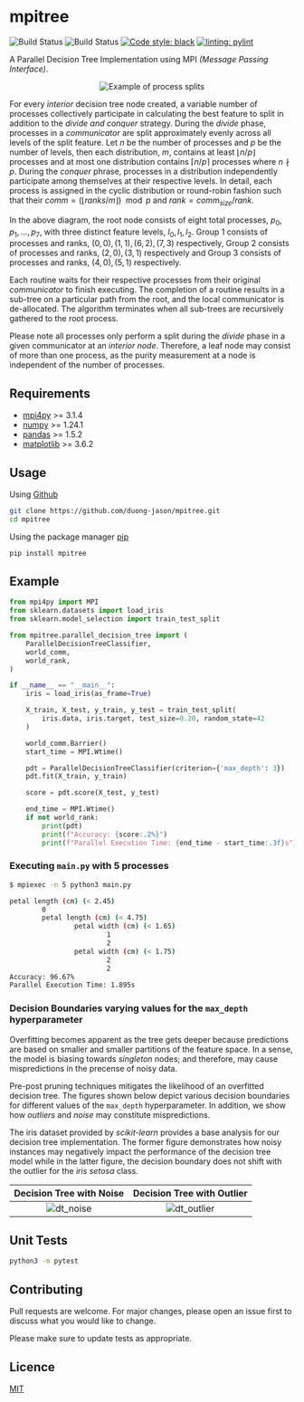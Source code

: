 # mpitree

![Build Status](https://github.com/duong-jason/mpitree/workflows/Unit%20Tests/badge.svg)
![Build Status](https://github.com/duong-jason/mpitree/workflows/Lint/badge.svg)
[![Code style: black](https://img.shields.io/badge/code%20style-black-000000.svg)](https://github.com/psf/black)
[![linting: pylint](https://img.shields.io/badge/linting-pylint-yellowgreen)](https://github.com/PyCQA/pylint)

A Parallel Decision Tree Implementation using MPI *(Message Passing Interface)*.

<p align="center">
  <img src="https://raw.githubusercontent.com/duong-jason/mpitree/main/images/psplit.png" alt="Example of process splits"/>
</p>

For every *interior* decision tree node created, a variable number of processes collectively participate in calculating the best feature to split in addition to the *divide and conquer* strategy. During the *divide* phase, processes in a *communicator* are split approximately evenly across all levels of the split feature. Let $n$ be the number of processes and $p$ be the number of levels, then each distribution, $m$, contains at least $\lfloor n/p \rfloor$ processes and at most one distribution contains $\lceil n/p \rceil$ processes where $n\nmid p$. During the *conquer* phrase, processes in a distribution independently participate among themselves at their respective levels. In detail, each process is assigned in the cyclic distribution or round-robin fashion such that their $comm = (\lfloor ranks/m\rfloor)\mod p$ and $rank = comm_{size}/rank$.

In the above diagram, the root node consists of eight total processes, $p_0, p_1, ..., p_7$, with three distinct feature levels, $l_0, l_1, l_2$. Group $1$ consists of processes and ranks, $(0,0), (1,1), (6,2), (7,3)$ respectively, Group $2$ consists of processes and ranks, $(2,0), (3,1)$ respectively and Group $3$ consists of processes and ranks, $(4,0), (5,1)$ respectively.

Each routine waits for their respective processes from their original *communicator* to finish executing. The completion of a routine results in a sub-tree on a particular path from the root, and the local communicator is de-allocated. The algorithm terminates when all sub-trees are recursively gathered to the root process.

Please note all processes only perform a split during the *divide* phase in a given communicator at an *interior node*. Therefore, a leaf node may consist of more than one process, as the purity measurement at a node is independent of the number of processes.

## Requirements

- [mpi4py](https://pypi.org/project/mpi4py/) >= 3.1.4
- [numpy](https://pypi.org/project/pandas/) >= 1.24.1
- [pandas](https://pypi.org/project/numpy/) >= 1.5.2
- [matplotlib](https://pypi.org/project/matplotlib/) >= 3.6.2

## Usage

Using [Github](https://github.com/duong-jason/mpitree)

```bash
git clone https://github.com/duong-jason/mpitree.git
cd mpitree
```

Using the package manager [pip](https://pypi.org/project/mpitree/)

```bash
pip install mpitree
```

## Example

```python
from mpi4py import MPI
from sklearn.datasets import load_iris
from sklearn.model_selection import train_test_split

from mpitree.parallel_decision_tree import (
    ParallelDecisionTreeClassifier,
    world_comm,
    world_rank,
)

if __name__ == "__main__":
    iris = load_iris(as_frame=True)

    X_train, X_test, y_train, y_test = train_test_split(
        iris.data, iris.target, test_size=0.20, random_state=42
    )

    world_comm.Barrier()
    start_time = MPI.Wtime()

    pdt = ParallelDecisionTreeClassifier(criterion={'max_depth': 3})
    pdt.fit(X_train, y_train)

    score = pdt.score(X_test, y_test)

    end_time = MPI.Wtime()
    if not world_rank:
        print(pdt)
        print(f"Accuracy: {score:.2%}")
        print(f"Parallel Execution Time: {end_time - start_time:.3f}s")
```

### Executing `main.py` with $5$ processes

```bash
$ mpiexec -n 5 python3 main.py

petal length (cm) (< 2.45)
        0
        petal length (cm) (< 4.75)
                petal width (cm) (< 1.65)
                        1
                        2
                petal width (cm) (< 1.75)
                        2
                        2
Accuracy: 96.67%
Parallel Execution Time: 1.895s
```

### Decision Boundaries varying values for the `max_depth` hyperparameter

Overfitting becomes apparent as the tree gets deeper because predictions are based on smaller and smaller partitions of the feature space. In a sense, the model is biasing towards *singleton* nodes; and therefore, may cause mispredictions in the precense of noisy data.

Pre-post pruning techniques mitigates the likelihood of an overfitted decision tree. The figures shown below depict various decision boundaries for different values of the `max_depth` hyperparameter. In addition, we show how *outliers* and *noise* may constitute mispredictions.

The iris dataset provided by *scikit-learn* provides a base analysis for our decision tree implementation. The former figure demonstrates how noisy instances may negatively impact the performance of the decision tree model while in the latter figure, the decision boundary does not shift with the outlier for the *iris setosa* class.

Decision Tree with Noise   | Decision Tree with Outlier
:-------------------------:|:-------------------------:
![dt_noise](https://raw.githubusercontent.com/duong-jason/mpitree/main/images/psplit-0.png) | ![dt_outlier](https://raw.githubusercontent.com/duong-jason/mpitree/main/images/psplit-1.png)

## Unit Tests

```bash
python3 -m pytest
```

## Contributing

Pull requests are welcome. For major changes, please open an issue first to discuss what you would like to change.

Please make sure to update tests as appropriate.

## Licence

[MIT](https://github.com/duong-jason/mpitree/blob/main/LICENSE)
